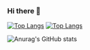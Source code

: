 ### Hi there 👋
[![Top Langs](https://github-readme-stats.vercel.app/api/top-langs/?username=urn-tty)](https://github.com/anuraghazra/github-readme-stats)
[![Top Langs](https://github-readme-stats.vercel.app/api/top-langs/?username=urn-tty&langs_count=8)](https://github.com/anuraghazra/github-readme-stats)


![Anurag's GitHub stats](https://github-readme-stats.vercel.app/api?username=urn-tty&show_icons=true&theme=radical)


<!--
**urn-tty/urn-tty** is a ✨ _special_ ✨ repository because its `README.md` (this file) appears on your GitHub profile.

Here are some ideas to get you started:

- 🔭 I’m currently working on ...
- 🌱 I’m currently learning ...
- 👯 I’m looking to collaborate on ...
- 🤔 I’m looking for help with ...
- 💬 Ask me about ...
- 📫 How to reach me: ...
- 😄 Pronouns: ...
- ⚡ Fun fact: ...
-->
